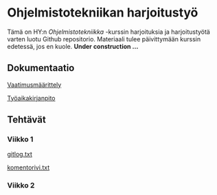 <h1>Ohjelmistotekniikan harjoitustyö</h1>

Tämä on HY:n *Ohjelmistotekniikka* -kurssin harjoituksia ja harjoitustyötä
varten luotu Github repositorio. Materiaali tulee päivittymään kurssin edetessä, jos en kuole.
**Under construction ...**

<h2>Dokumentaatio</h2>

[Vaatimusmäärittely](https://github.com/MiguelSombrero/ot-harjoitustyo/blob/master/dokumentointi/vaatimusmaarittely.md)

[Työaikakirjanpito](https://github.com/MiguelSombrero/ot-harjoitustyo/blob/master/dokumentointi/tuntikirjanpito.md)

<h2>Tehtävät</h2>

<h3>Viikko 1</h3>

[gitlog.txt](https://github.com/MiguelSombrero/ot-harjoitustyo/blob/master/laskarit/viikko1/gitlog.txt)

[komentorivi.txt](https://github.com/MiguelSombrero/ot-harjoitustyo/blob/master/laskarit/viikko1/komentorivi.txt)

<h3>Viikko 2</h3>
